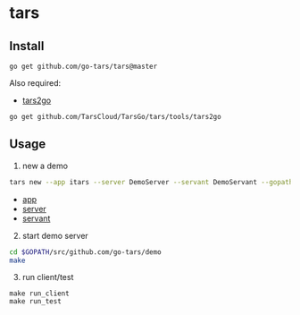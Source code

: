 # tars


## Install

```
go get github.com/go-tars/tars@master
```

Also required:

- [tars2go](https://github.com/TarsCloud/TarsGo)

```
go get github.com/TarsCloud/TarsGo/tars/tools/tars2go
```

## Usage

1. new a demo
```bash
tars new --app itars --server DemoServer --servant DemoServant --gopath github.com/go-tars/demo
```

- [app](https://tarscloud.github.io/TarsDocs/base/tars-concept.html#main-chapter-1)
- [server](https://tarscloud.github.io/TarsDocs/base/tars-concept.html#main-chapter-2)
- [servant](https://tarscloud.github.io/TarsDocs/base/tars-concept.html#main-chapter-3)


2. start demo server 

```bash
cd $GOPATH/src/github.com/go-tars/demo
make
```

3. run client/test

```
make run_client
make run_test
```
